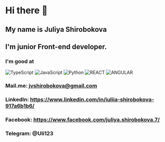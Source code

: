 # Hi there 👋 
## My name is **Juliya Shirobokova**
## I'm junior Front-end developer.
### I'm good at
![TypeScript](https://img.shields.io/badge/-TypeScript-090909?style-for-the-badge&logo-TypeScript)
![JavaScript](https://img.shields.io/badge/-JavaScript-090909?style-for-the-badge&logo-JavaScript)
![Python](https://img.shields.io/badge/-Python-090909?style-for-the-badge&logo-Python)
![REACT](https://img.shields.io/badge/-REACT-090909?style-for-the-badge&logo-react)
![ANGULAR](https://img.shields.io/badge/-ANGULAR-090909?style-for-the-badge&logo-angular)
### Mail.me: jvshirobokova@gmail.com
### LinkedIn: https://www.linkedin.com/in/iuliia-shirobokova-917a6b1b6/
### Facebook: https://www.facebook.com/juliya.shirobokova.7/
### Telegram: @Uli123
<!--
**JuliyaShi/JuliyaShi** is a ✨ _special_ ✨ repository because its `README.md` (this file) appears on your GitHub profile.

Here are some ideas to get you started:

- 🔭 I’m currently working on ...
- 🌱 I’m currently learning ...
- 👯 I’m looking to collaborate on ...
- 🤔 I’m looking for help with ...
- 💬 Ask me about ...
- 📫 How to reach me: ...
- 😄 Pronouns: ...
- ⚡ Fun fact: ...
-->
